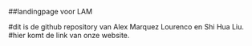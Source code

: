 ##landingpage voor LAM

#dit is de github repository van Alex Marquez Lourenco en Shi Hua Liu.
#hier komt de link van onze website.